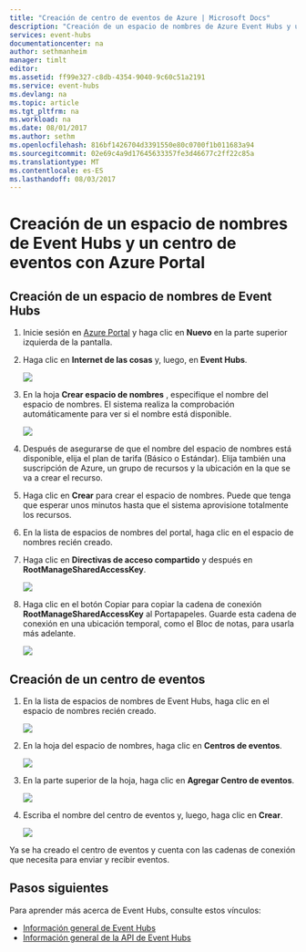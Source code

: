 ```yaml
---
title: "Creación de centro de eventos de Azure | Microsoft Docs"
description: "Creación de un espacio de nombres de Azure Event Hubs y un centro de eventos con Azure Portal"
services: event-hubs
documentationcenter: na
author: sethmanheim
manager: timlt
editor: 
ms.assetid: ff99e327-c8db-4354-9040-9c60c51a2191
ms.service: event-hubs
ms.devlang: na
ms.topic: article
ms.tgt_pltfrm: na
ms.workload: na
ms.date: 08/01/2017
ms.author: sethm
ms.openlocfilehash: 816bf1426704d3391550e80c0700f1b011683a94
ms.sourcegitcommit: 02e69c4a9d17645633357fe3d46677c2ff22c85a
ms.translationtype: MT
ms.contentlocale: es-ES
ms.lasthandoff: 08/03/2017
---
```

# <a name="create-an-event-hubs-namespace-and-an-event-hub-using-the-azure-portal"></a>Creación de un espacio de nombres de Event Hubs y un centro de eventos con Azure Portal

## <a name="create-an-event-hubs-namespace"></a>Creación de un espacio de nombres de Event Hubs
1. Inicie sesión en [Azure Portal][Azure portal] y haga clic en **Nuevo** en la parte superior izquierda de la pantalla.
1. Haga clic en **Internet de las cosas** y, luego, en **Event Hubs**.
   
    ![](./media/event-hubs-create/create-event-hub9.png)
1. En la hoja **Crear espacio de nombres** , especifique el nombre del espacio de nombres. El sistema realiza la comprobación automáticamente para ver si el nombre está disponible.
   
    ![](./media/event-hubs-create/create-event-hub1.png)
1. Después de asegurarse de que el nombre del espacio de nombres está disponible, elija el plan de tarifa (Básico o Estándar). Elija también una suscripción de Azure, un grupo de recursos y la ubicación en la que se va a crear el recurso. 
1. Haga clic en **Crear** para crear el espacio de nombres. Puede que tenga que esperar unos minutos hasta que el sistema aprovisione totalmente los recursos.
2. En la lista de espacios de nombres del portal, haga clic en el espacio de nombres recién creado.
2. Haga clic en **Directivas de acceso compartido** y después en **RootManageSharedAccessKey**.
    
    ![](./media/event-hubs-create/create-event-hub7.png)

3. Haga clic en el botón Copiar para copiar la cadena de conexión **RootManageSharedAccessKey** al Portapapeles. Guarde esta cadena de conexión en una ubicación temporal, como el Bloc de notas, para usarla más adelante.
    
    ![](./media/event-hubs-create/create-event-hub8.png)

## <a name="create-an-event-hub"></a>Creación de un centro de eventos

1. En la lista de espacios de nombres de Event Hubs, haga clic en el espacio de nombres recién creado.      
   
    ![](./media/event-hubs-create/create-event-hub2.png) 

2. En la hoja del espacio de nombres, haga clic en **Centros de eventos**.
   
    ![](./media/event-hubs-create/create-event-hub3.png)

1. En la parte superior de la hoja, haga clic en **Agregar Centro de eventos**.
   
    ![](./media/event-hubs-create/create-event-hub4.png)
1. Escriba el nombre del centro de eventos y, luego, haga clic en **Crear**.
   
    ![](./media/event-hubs-create/create-event-hub5.png)

Ya se ha creado el centro de eventos y cuenta con las cadenas de conexión que necesita para enviar y recibir eventos.

## <a name="next-steps"></a>Pasos siguientes
Para aprender más acerca de Event Hubs, consulte estos vínculos:

* [Información general de Event Hubs](event-hubs-what-is-event-hubs.md)
* [Información general de la API de Event Hubs](event-hubs-api-overview.md)

[Azure portal]: https://portal.azure.com/
